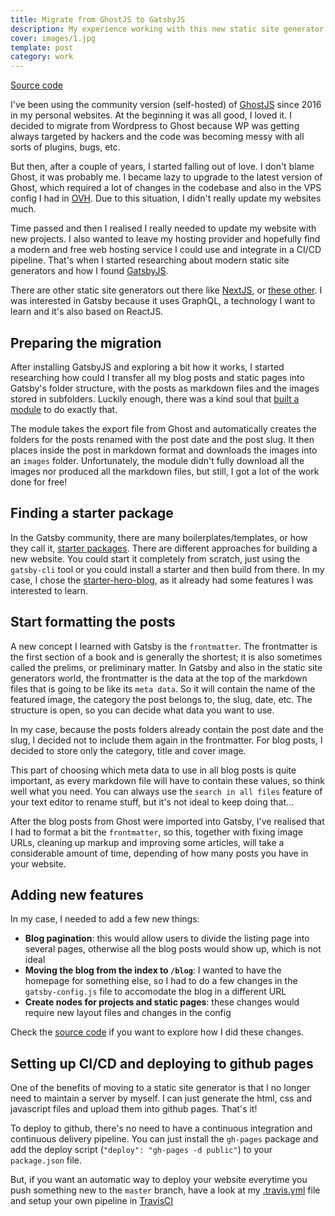 ```yaml
---
title: Migrate from GhostJS to GatsbyJS
description: My experience working with this new static site generator that everyone seems to love
cover: images/1.jpg
template: post
category: work
---
```


<a class="btn icon icon-external" href="https://github.com/gazpachu/joanmira" target="_blank">Source code</a>

I've been using the community version (self-hosted) of [GhostJS](http://ghost.org) since 2016 in my personal websites. At the beginning it was all good, I loved it. I decided to migrate from Wordpress to Ghost because WP was getting always targeted by hackers and the code was becoming messy with all sorts of plugins, bugs, etc.

But then, after a couple of years, I started falling out of love. I don't blame Ghost, it was probably me. I became lazy to upgrade to the latest version of Ghost, which required a lot of changes in the codebase and also in the VPS config I had in [OVH](http://ovh.es). Due to this situation, I didn't really update my websites much.

Time passed and then I realised I really needed to update my website with new projects. I also wanted to leave my hosting provider and hopefully find a modern and free web hosting service I could use and integrate in a CI/CD pipeline. That's when I started researching about modern static site generators and how I found [GatsbyJS](http://gatsbyjs.org).

There are other static site generators out there like [NextJS](https://nextjs.org/), or [these other](https://www.netlify.com/blog/2017/05/25/top-ten-static-site-generators-of-2017/). I was interested in Gatsby because it uses GraphQL, a technology I want to learn and it's also based on ReactJS.

## Preparing the migration

After installing GatsbyJS and exploring a bit how it works, I started researching how could I transfer all my blog posts and static pages into Gatsby's folder structure, with the posts as markdown files and the images stored in subfolders. Luckily enough, there was a kind soul that [built a module](https://github.com/InsidersByte/ghost-to-gatsby) to do exactly that.

The module takes the export file from Ghost and automatically creates the folders for the posts renamed with the post date and the post slug. It then places inside the post in markdown format and downloads the images into an `images` folder. Unfortunately, the module didn't fully download all the images nor produced all the markdown files, but still, I got a lot of the work done for free!

## Finding a starter package

In the Gatsby community, there are many boilerplates/templates, or how they call it, [starter packages](https://www.gatsbyjs.org/starters/?v=2). There are different approaches for building a new website. You could start it completely from scratch, just using the `gatsby-cli` tool or you could install a starter and then build from there. In my case, I chose the [starter-hero-blog](https://github.com/greglobinski/gatsby-starter-hero-blog), as it already had some features I was interested to learn.

## Start formatting the posts

A new concept I learned with Gatsby is the `frontmatter`. The frontmatter is the first section of a book and is generally the shortest; it is also sometimes called the prelims, or preliminary matter. In Gatsby and also in the static site generators world, the frontmatter is the data at the top of the markdown files that is going to be like its `meta data`. So it will contain the name of the featured image, the category the post belongs to, the slug, date, etc. The structure is open, so you can decide what data you want to use.

In my case, because the posts folders already contain the post date and the slug, I decided not to include them again in the frontmatter. For blog posts, I decided to store only the category, title and cover image.

This part of choosing which meta data to use in all blog posts is quite important, as every markdown file will have to contain these values, so think well what you need. You can always use the `search in all files` feature of your text editor to rename stuff, but it's not ideal to keep doing that...

After the blog posts from Ghost were imported into Gatsby, I've realised that I had to format a bit the `frontmatter`, so this, together with fixing image URLs, cleaning up markup and improving some articles, will take a considerable amount of time, depending of how many posts you have in your website.

## Adding new features

In my case, I needed to add a few new things:

- **Blog pagination**: this would allow users to divide the listing page into several pages, otherwise all the blog posts would show up, which is not ideal
- **Moving the blog from the index to `/blog`**: I wanted to have the homepage for something else, so I had to do a few changes in the `gatsby-config.js` file to accomodate the blog in a different URL
- **Create nodes for projects and static pages**: these changes would require new layout files and changes in the config

Check the [source code](https://github.com/gazpachu/joanmira) if you want to explore how I did these changes.

## Setting up CI/CD and deploying to github pages

One of the benefits of moving to a static site generator is that I no longer need to maintain a server by myself. I can just generate the html, css and javascript files and upload them into github pages. That's it!

To deploy to github, there's no need to have a continuous integration and continuous delivery pipeline. You can just install the `gh-pages` package and add the deploy script (`"deploy": "gh-pages -d public"`) to your `package.json` file.

But, if you want an automatic way to deploy your website everytime you push something new to the `master` branch, have a look at my [.travis.yml](https://github.com/gazpachu/joanmira/blob/master/.travis.yml) file and setup your own pipeline in [TravisCI](http://travis-ci.org)
